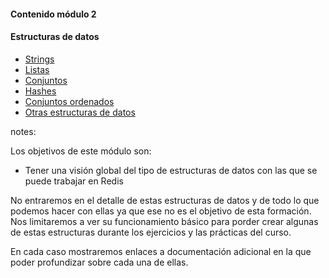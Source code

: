 #### Contenido módulo 2

#### Estructuras de datos

* [Strings](/#strings)
* [Listas](/#lists)
* [Conjuntos](/#sets)
* [Hashes](#/hashes)
* [Conjuntos ordenados](#/sorted_sets)
* [Otras estructuras de datos](/#other_data_structures)

notes:

Los objetivos de este módulo son:

* Tener una visión global del tipo de estructuras de datos con las que se puede trabajar en Redis

No entraremos en el detalle de estas estructuras de datos y de todo lo que podemos hacer con ellas ya que 
ese no es el objetivo de esta formación. Nos limitaremos a ver su funcionamiento básico para porder 
crear algunas de estas estructuras durante los ejercicios y las prácticas del curso.

En cada caso mostraremos enlaces a documentación adicional en la que poder profundizar sobre cada una de ellas. 